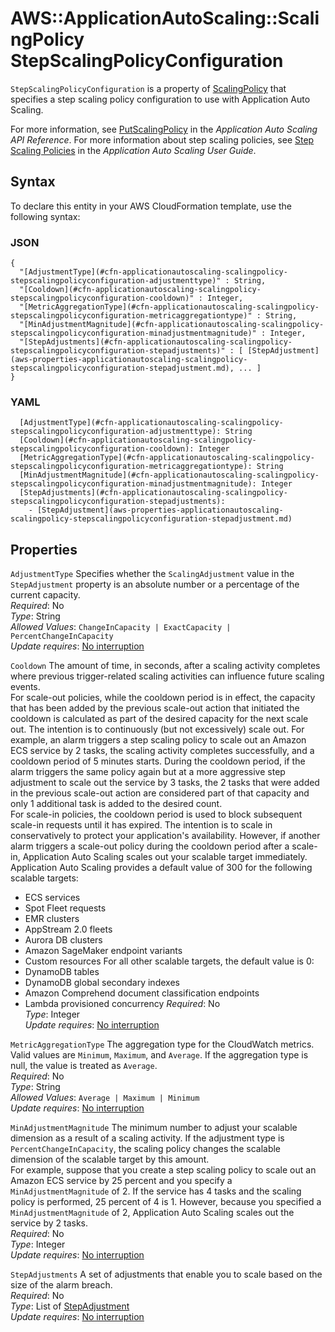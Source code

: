 # AWS::ApplicationAutoScaling::ScalingPolicy StepScalingPolicyConfiguration<a name="aws-properties-applicationautoscaling-scalingpolicy-stepscalingpolicyconfiguration"></a>

 `StepScalingPolicyConfiguration` is a property of [ScalingPolicy](https://docs.aws.amazon.com/AWSCloudFormation/latest/UserGuide/aws-resource-applicationautoscaling-scalingpolicy.html) that specifies a step scaling policy configuration to use with Application Auto Scaling\. 

For more information, see [PutScalingPolicy](https://docs.aws.amazon.com/autoscaling/application/APIReference/API_PutScalingPolicy.html) in the *Application Auto Scaling API Reference*\. For more information about step scaling policies, see [Step Scaling Policies](https://docs.aws.amazon.com/autoscaling/application/userguide/application-auto-scaling-step-scaling-policies.html) in the *Application Auto Scaling User Guide*\.

## Syntax<a name="aws-properties-applicationautoscaling-scalingpolicy-stepscalingpolicyconfiguration-syntax"></a>

To declare this entity in your AWS CloudFormation template, use the following syntax:

### JSON<a name="aws-properties-applicationautoscaling-scalingpolicy-stepscalingpolicyconfiguration-syntax.json"></a>

```
{
  "[AdjustmentType](#cfn-applicationautoscaling-scalingpolicy-stepscalingpolicyconfiguration-adjustmenttype)" : String,
  "[Cooldown](#cfn-applicationautoscaling-scalingpolicy-stepscalingpolicyconfiguration-cooldown)" : Integer,
  "[MetricAggregationType](#cfn-applicationautoscaling-scalingpolicy-stepscalingpolicyconfiguration-metricaggregationtype)" : String,
  "[MinAdjustmentMagnitude](#cfn-applicationautoscaling-scalingpolicy-stepscalingpolicyconfiguration-minadjustmentmagnitude)" : Integer,
  "[StepAdjustments](#cfn-applicationautoscaling-scalingpolicy-stepscalingpolicyconfiguration-stepadjustments)" : [ [StepAdjustment](aws-properties-applicationautoscaling-scalingpolicy-stepscalingpolicyconfiguration-stepadjustment.md), ... ]
}
```

### YAML<a name="aws-properties-applicationautoscaling-scalingpolicy-stepscalingpolicyconfiguration-syntax.yaml"></a>

```
  [AdjustmentType](#cfn-applicationautoscaling-scalingpolicy-stepscalingpolicyconfiguration-adjustmenttype): String
  [Cooldown](#cfn-applicationautoscaling-scalingpolicy-stepscalingpolicyconfiguration-cooldown): Integer
  [MetricAggregationType](#cfn-applicationautoscaling-scalingpolicy-stepscalingpolicyconfiguration-metricaggregationtype): String
  [MinAdjustmentMagnitude](#cfn-applicationautoscaling-scalingpolicy-stepscalingpolicyconfiguration-minadjustmentmagnitude): Integer
  [StepAdjustments](#cfn-applicationautoscaling-scalingpolicy-stepscalingpolicyconfiguration-stepadjustments): 
    - [StepAdjustment](aws-properties-applicationautoscaling-scalingpolicy-stepscalingpolicyconfiguration-stepadjustment.md)
```

## Properties<a name="aws-properties-applicationautoscaling-scalingpolicy-stepscalingpolicyconfiguration-properties"></a>

`AdjustmentType`  <a name="cfn-applicationautoscaling-scalingpolicy-stepscalingpolicyconfiguration-adjustmenttype"></a>
Specifies whether the `ScalingAdjustment` value in the `StepAdjustment` property is an absolute number or a percentage of the current capacity\.   
*Required*: No  
*Type*: String  
*Allowed Values*: `ChangeInCapacity | ExactCapacity | PercentChangeInCapacity`  
*Update requires*: [No interruption](https://docs.aws.amazon.com/AWSCloudFormation/latest/UserGuide/using-cfn-updating-stacks-update-behaviors.html#update-no-interrupt)

`Cooldown`  <a name="cfn-applicationautoscaling-scalingpolicy-stepscalingpolicyconfiguration-cooldown"></a>
The amount of time, in seconds, after a scaling activity completes where previous trigger\-related scaling activities can influence future scaling events\.  
For scale\-out policies, while the cooldown period is in effect, the capacity that has been added by the previous scale\-out action that initiated the cooldown is calculated as part of the desired capacity for the next scale out\. The intention is to continuously \(but not excessively\) scale out\. For example, an alarm triggers a step scaling policy to scale out an Amazon ECS service by 2 tasks, the scaling activity completes successfully, and a cooldown period of 5 minutes starts\. During the cooldown period, if the alarm triggers the same policy again but at a more aggressive step adjustment to scale out the service by 3 tasks, the 2 tasks that were added in the previous scale\-out action are considered part of that capacity and only 1 additional task is added to the desired count\.  
For scale\-in policies, the cooldown period is used to block subsequent scale\-in requests until it has expired\. The intention is to scale in conservatively to protect your application's availability\. However, if another alarm triggers a scale\-out policy during the cooldown period after a scale\-in, Application Auto Scaling scales out your scalable target immediately\.  
Application Auto Scaling provides a default value of 300 for the following scalable targets:  
+ ECS services
+ Spot Fleet requests
+ EMR clusters
+ AppStream 2\.0 fleets
+ Aurora DB clusters
+ Amazon SageMaker endpoint variants
+ Custom resources
For all other scalable targets, the default value is 0:  
+ DynamoDB tables
+ DynamoDB global secondary indexes
+ Amazon Comprehend document classification endpoints
+ Lambda provisioned concurrency
*Required*: No  
*Type*: Integer  
*Update requires*: [No interruption](https://docs.aws.amazon.com/AWSCloudFormation/latest/UserGuide/using-cfn-updating-stacks-update-behaviors.html#update-no-interrupt)

`MetricAggregationType`  <a name="cfn-applicationautoscaling-scalingpolicy-stepscalingpolicyconfiguration-metricaggregationtype"></a>
The aggregation type for the CloudWatch metrics\. Valid values are `Minimum`, `Maximum`, and `Average`\. If the aggregation type is null, the value is treated as `Average`\.  
*Required*: No  
*Type*: String  
*Allowed Values*: `Average | Maximum | Minimum`  
*Update requires*: [No interruption](https://docs.aws.amazon.com/AWSCloudFormation/latest/UserGuide/using-cfn-updating-stacks-update-behaviors.html#update-no-interrupt)

`MinAdjustmentMagnitude`  <a name="cfn-applicationautoscaling-scalingpolicy-stepscalingpolicyconfiguration-minadjustmentmagnitude"></a>
The minimum number to adjust your scalable dimension as a result of a scaling activity\. If the adjustment type is `PercentChangeInCapacity`, the scaling policy changes the scalable dimension of the scalable target by this amount\.  
For example, suppose that you create a step scaling policy to scale out an Amazon ECS service by 25 percent and you specify a `MinAdjustmentMagnitude` of 2\. If the service has 4 tasks and the scaling policy is performed, 25 percent of 4 is 1\. However, because you specified a `MinAdjustmentMagnitude` of 2, Application Auto Scaling scales out the service by 2 tasks\.  
*Required*: No  
*Type*: Integer  
*Update requires*: [No interruption](https://docs.aws.amazon.com/AWSCloudFormation/latest/UserGuide/using-cfn-updating-stacks-update-behaviors.html#update-no-interrupt)

`StepAdjustments`  <a name="cfn-applicationautoscaling-scalingpolicy-stepscalingpolicyconfiguration-stepadjustments"></a>
A set of adjustments that enable you to scale based on the size of the alarm breach\.  
*Required*: No  
*Type*: List of [StepAdjustment](aws-properties-applicationautoscaling-scalingpolicy-stepscalingpolicyconfiguration-stepadjustment.md)  
*Update requires*: [No interruption](https://docs.aws.amazon.com/AWSCloudFormation/latest/UserGuide/using-cfn-updating-stacks-update-behaviors.html#update-no-interrupt)
